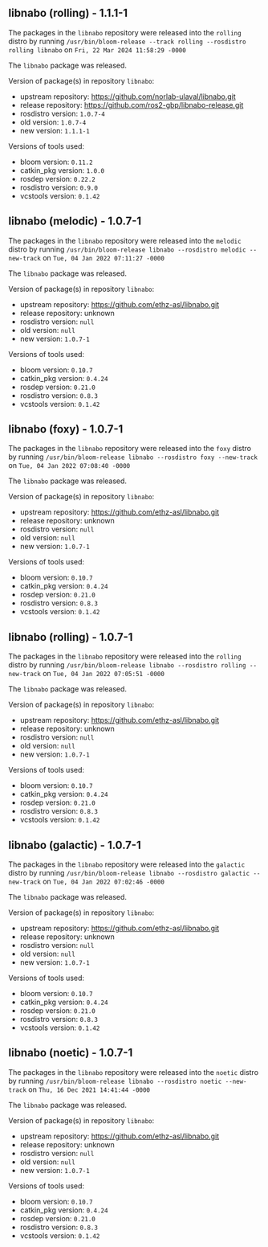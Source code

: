 ## libnabo (rolling) - 1.1.1-1

The packages in the `libnabo` repository were released into the `rolling` distro by running `/usr/bin/bloom-release --track rolling --rosdistro rolling libnabo` on `Fri, 22 Mar 2024 11:58:29 -0000`

The `libnabo` package was released.

Version of package(s) in repository `libnabo`:

- upstream repository: https://github.com/norlab-ulaval/libnabo.git
- release repository: https://github.com/ros2-gbp/libnabo-release.git
- rosdistro version: `1.0.7-4`
- old version: `1.0.7-4`
- new version: `1.1.1-1`

Versions of tools used:

- bloom version: `0.11.2`
- catkin_pkg version: `1.0.0`
- rosdep version: `0.22.2`
- rosdistro version: `0.9.0`
- vcstools version: `0.1.42`


## libnabo (melodic) - 1.0.7-1

The packages in the `libnabo` repository were released into the `melodic` distro by running `/usr/bin/bloom-release libnabo --rosdistro melodic --new-track` on `Tue, 04 Jan 2022 07:11:27 -0000`

The `libnabo` package was released.

Version of package(s) in repository `libnabo`:

- upstream repository: https://github.com/ethz-asl/libnabo.git
- release repository: unknown
- rosdistro version: `null`
- old version: `null`
- new version: `1.0.7-1`

Versions of tools used:

- bloom version: `0.10.7`
- catkin_pkg version: `0.4.24`
- rosdep version: `0.21.0`
- rosdistro version: `0.8.3`
- vcstools version: `0.1.42`


## libnabo (foxy) - 1.0.7-1

The packages in the `libnabo` repository were released into the `foxy` distro by running `/usr/bin/bloom-release libnabo --rosdistro foxy --new-track` on `Tue, 04 Jan 2022 07:08:40 -0000`

The `libnabo` package was released.

Version of package(s) in repository `libnabo`:

- upstream repository: https://github.com/ethz-asl/libnabo.git
- release repository: unknown
- rosdistro version: `null`
- old version: `null`
- new version: `1.0.7-1`

Versions of tools used:

- bloom version: `0.10.7`
- catkin_pkg version: `0.4.24`
- rosdep version: `0.21.0`
- rosdistro version: `0.8.3`
- vcstools version: `0.1.42`


## libnabo (rolling) - 1.0.7-1

The packages in the `libnabo` repository were released into the `rolling` distro by running `/usr/bin/bloom-release libnabo --rosdistro rolling --new-track` on `Tue, 04 Jan 2022 07:05:51 -0000`

The `libnabo` package was released.

Version of package(s) in repository `libnabo`:

- upstream repository: https://github.com/ethz-asl/libnabo.git
- release repository: unknown
- rosdistro version: `null`
- old version: `null`
- new version: `1.0.7-1`

Versions of tools used:

- bloom version: `0.10.7`
- catkin_pkg version: `0.4.24`
- rosdep version: `0.21.0`
- rosdistro version: `0.8.3`
- vcstools version: `0.1.42`


## libnabo (galactic) - 1.0.7-1

The packages in the `libnabo` repository were released into the `galactic` distro by running `/usr/bin/bloom-release libnabo --rosdistro galactic --new-track` on `Tue, 04 Jan 2022 07:02:46 -0000`

The `libnabo` package was released.

Version of package(s) in repository `libnabo`:

- upstream repository: https://github.com/ethz-asl/libnabo.git
- release repository: unknown
- rosdistro version: `null`
- old version: `null`
- new version: `1.0.7-1`

Versions of tools used:

- bloom version: `0.10.7`
- catkin_pkg version: `0.4.24`
- rosdep version: `0.21.0`
- rosdistro version: `0.8.3`
- vcstools version: `0.1.42`


## libnabo (noetic) - 1.0.7-1

The packages in the `libnabo` repository were released into the `noetic` distro by running `/usr/bin/bloom-release libnabo --rosdistro noetic --new-track` on `Thu, 16 Dec 2021 14:41:44 -0000`

The `libnabo` package was released.

Version of package(s) in repository `libnabo`:

- upstream repository: https://github.com/ethz-asl/libnabo.git
- release repository: unknown
- rosdistro version: `null`
- old version: `null`
- new version: `1.0.7-1`

Versions of tools used:

- bloom version: `0.10.7`
- catkin_pkg version: `0.4.24`
- rosdep version: `0.21.0`
- rosdistro version: `0.8.3`
- vcstools version: `0.1.42`


